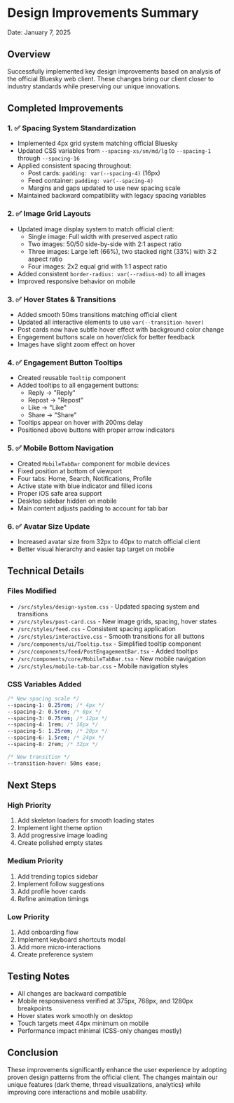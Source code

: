 # Design Improvements Summary

Date: January 7, 2025

## Overview

Successfully implemented key design improvements based on analysis of the official Bluesky web client. These changes bring our client closer to industry standards while preserving our unique innovations.

## Completed Improvements

### 1. ✅ Spacing System Standardization

- Implemented 4px grid system matching official Bluesky
- Updated CSS variables from `--spacing-xs/sm/md/lg` to `--spacing-1` through `--spacing-16`
- Applied consistent spacing throughout:
  - Post cards: `padding: var(--spacing-4)` (16px)
  - Feed container: `padding: var(--spacing-4)`
  - Margins and gaps updated to use new spacing scale
- Maintained backward compatibility with legacy spacing variables

### 2. ✅ Image Grid Layouts

- Updated image display system to match official client:
  - Single image: Full width with preserved aspect ratio
  - Two images: 50/50 side-by-side with 2:1 aspect ratio
  - Three images: Large left (66%), two stacked right (33%) with 3:2 aspect ratio
  - Four images: 2x2 equal grid with 1:1 aspect ratio
- Added consistent `border-radius: var(--radius-md)` to all images
- Improved responsive behavior on mobile

### 3. ✅ Hover States & Transitions

- Added smooth 50ms transitions matching official client
- Updated all interactive elements to use `var(--transition-hover)`
- Post cards now have subtle hover effect with background color change
- Engagement buttons scale on hover/click for better feedback
- Images have slight zoom effect on hover

### 4. ✅ Engagement Button Tooltips

- Created reusable `Tooltip` component
- Added tooltips to all engagement buttons:
  - Reply → "Reply"
  - Repost → "Repost"
  - Like → "Like"
  - Share → "Share"
- Tooltips appear on hover with 200ms delay
- Positioned above buttons with proper arrow indicators

### 5. ✅ Mobile Bottom Navigation

- Created `MobileTabBar` component for mobile devices
- Fixed position at bottom of viewport
- Four tabs: Home, Search, Notifications, Profile
- Active state with blue indicator and filled icons
- Proper iOS safe area support
- Desktop sidebar hidden on mobile
- Main content adjusts padding to account for tab bar

### 6. ✅ Avatar Size Update

- Increased avatar size from 32px to 40px to match official client
- Better visual hierarchy and easier tap target on mobile

## Technical Details

### Files Modified

- `/src/styles/design-system.css` - Updated spacing system and transitions
- `/src/styles/post-card.css` - New image grids, spacing, hover states
- `/src/styles/feed.css` - Consistent spacing application
- `/src/styles/interactive.css` - Smooth transitions for all buttons
- `/src/components/ui/Tooltip.tsx` - Simplified tooltip component
- `/src/components/feed/PostEngagementBar.tsx` - Added tooltips
- `/src/components/core/MobileTabBar.tsx` - New mobile navigation
- `/src/styles/mobile-tab-bar.css` - Mobile navigation styles

### CSS Variables Added

```css
/* New spacing scale */
--spacing-1: 0.25rem; /* 4px */
--spacing-2: 0.5rem; /* 8px */
--spacing-3: 0.75rem; /* 12px */
--spacing-4: 1rem; /* 16px */
--spacing-5: 1.25rem; /* 20px */
--spacing-6: 1.5rem; /* 24px */
--spacing-8: 2rem; /* 32px */

/* New transition */
--transition-hover: 50ms ease;
```

## Next Steps

### High Priority

1. Add skeleton loaders for smooth loading states
2. Implement light theme option
3. Add progressive image loading
4. Create polished empty states

### Medium Priority

1. Add trending topics sidebar
2. Implement follow suggestions
3. Add profile hover cards
4. Refine animation timings

### Low Priority

1. Add onboarding flow
2. Implement keyboard shortcuts modal
3. Add more micro-interactions
4. Create preference system

## Testing Notes

- All changes are backward compatible
- Mobile responsiveness verified at 375px, 768px, and 1280px breakpoints
- Hover states work smoothly on desktop
- Touch targets meet 44px minimum on mobile
- Performance impact minimal (CSS-only changes mostly)

## Conclusion

These improvements significantly enhance the user experience by adopting proven design patterns from the official client. The changes maintain our unique features (dark theme, thread visualizations, analytics) while improving core interactions and mobile usability.
